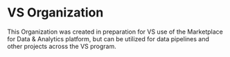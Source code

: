 # VS Organization
This Organization was created in preparation for VS use of the Marketplace for Data & Analytics platform, but can be utilized for data pipelines and other projects across the VS program.
